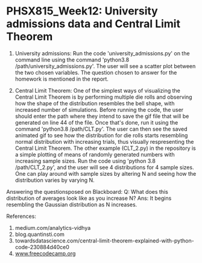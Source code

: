 # PHSX815_Week12: University admissions data and Central Limit Theorem

1. University admissions: Run the code 'university_admissions.py' on the command line using the command 'python3.8 /path/university_admissions.py'. The user will see a scatter plot between the two chosen variables. The question chosen to answer for the homework is mentioned in the report.

2. Central Limit Theorem: One of the simplest ways of visualizing the Central Limit Theorem is by performing multiple die rolls and observing how the shape of the distribution resembles the bell shape, with increased number of simulations. Before running the code, the user should enter the path where they intend to save the gif file that will be generated on line 44 of the file. Once that's done, run it using the command 'python3.8 /path/CLT.py'. The user can then see the saved animated gif to see how the distribution for die rolls starts resembling normal distribution with increasing trials, thus visually respresenting the Central Limit Theorem. The other example (CLT_2.py) in the repository is a simple plotting of means of randomly generated numbers with increasing sample sizes. Run the code using 'python 3.8 /path/CLT_2.py', and the user will see 4 distributions for 4 sample sizes. One can play around with sample sizes by altering N and seeing how the distribution varies by varying N.

Answering the questionsposed on Blackboard:
Q: What does this distribution of averages look like as you increase N?
Ans: It begins resembling the Gaussian distribution as N increases.


References:

1. medium.com/analytics-vidhya
2. blog.quantinsti.com
3. towardsdatascience.com/central-limit-theorem-explained-with-python-code-230884d40ce0
4. www.freecodecamp.org
